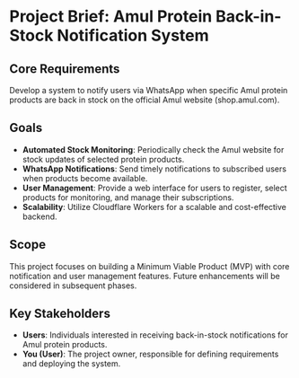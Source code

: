 # Project Brief: Amul Protein Back-in-Stock Notification System

## Core Requirements
Develop a system to notify users via WhatsApp when specific Amul protein products are back in stock on the official Amul website (shop.amul.com).

## Goals
*   **Automated Stock Monitoring**: Periodically check the Amul website for stock updates of selected protein products.
*   **WhatsApp Notifications**: Send timely notifications to subscribed users when products become available.
*   **User Management**: Provide a web interface for users to register, select products for monitoring, and manage their subscriptions.
*   **Scalability**: Utilize Cloudflare Workers for a scalable and cost-effective backend.

## Scope
This project focuses on building a Minimum Viable Product (MVP) with core notification and user management features. Future enhancements will be considered in subsequent phases.

## Key Stakeholders
*   **Users**: Individuals interested in receiving back-in-stock notifications for Amul protein products.
*   **You (User)**: The project owner, responsible for defining requirements and deploying the system.
